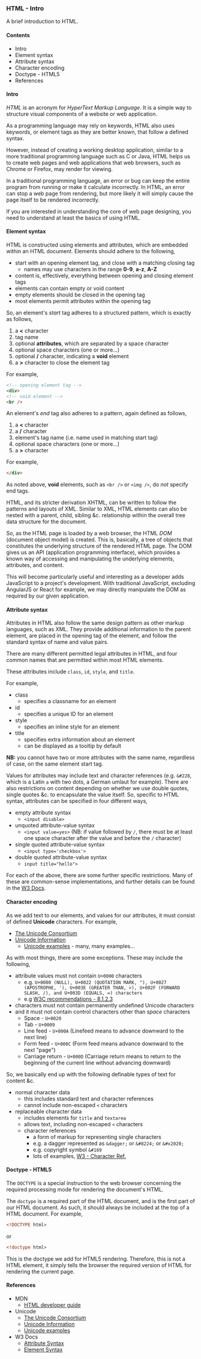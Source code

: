 ### HTML - Intro 

A brief introduction to HTML.

#### Contents
  * Intro
  * Element syntax
  * Attribute syntax
  * Character encoding
  * Doctype - HTML5
  * References

#### Intro
*HTML* is an acronym for *HyperText Markup Language*. It is a simple way to structure visual components of a website or web application.

As a programming language may rely on keywords, HTML also uses keywords, or element tags as they are better known, that follow a defined syntax.

However, instead of creating a working desktop application, similar to a more traditional programming language such as C or Java, HTML helps us to create web pages and web applications that web browsers, such as Chrome or Firefox, may render for viewing.

In a traditional programming language, an error or bug can keep the entire program from running or make it calculate incorrectly. In HTML, an error can stop a web page from rendering, but more likely it will simply cause the page itself to be rendered incorrectly.

If you are interested in understanding the core of web page designing, you need to understand at least the basics of using HTML.

#### Element syntax
HTML is constructed using elements and attributes, which are embedded within an HTML document. Elements should adhere to the following,

* start with an opening element tag, and close with a matching closing tag
  * names may use characters in the range **0-9**, **a-z**, **A-Z**
* content is, effectively, everything between opening and closing element tags
* elements can contain empty or void content
* empty elements should be closed in the opening tag
* most elements permit attributes within the opening tag

So, an element's *start* tag adheres to a structured pattern, which is exactly as follows,

1. a **<** character
2. tag name
3. optional **attributes**, which are separated by a space character
4. optional space characters (one or more...)
5. optional **/** character, indicating a **void** element
6. a **>** character to close the element tag

For example,

```html
<!-- opening element tag -->
<div>
<!-- void element -->
<br />
```

An element's *end* tag also adheres to a pattern, again defined as follows,

1. a **<** character
2. a **/** character
3. element's tag name (i.e. name used in matching start tag)
4. optional space characters (one or more...)
5. a **>** character

For example,

```html
</div>
```

As noted above, **void** elements, such as `<br />` or `<img />`, do *not* specify end tags.

HTML, and its stricter derivation XHTML, can be written to follow the patterns and layouts of XML. Similar to XML, HTML elements can also be nested with a parent, child, sibling &c. relationship within the overall tree data structure for the document.

So, as the HTML page is loaded by a web browser, the HTML *DOM* (document object model) is created. This is, basically, a tree of objects that constitutes the underlying structure of the rendered HTML page. The DOM gives us an API (application programming interface), which provides a known way of accessing and manipulating the underlying elements, attributes, and content.

This will become particularly useful and interesting as a developer adds JavaScript to a project's development. With traditional JavaScript, excluding AngularJS or React for example, we may directly manipulate the DOM as required by our given application.

#### Attribute syntax
Attributes in HTML also follow the same design pattern as other markup languages, such as XML. They provide additional information to the parent element, are placed in the opening tag of the element, and follow the standard syntax of name and value pairs.

There are many different permitted legal attributes in HTML, and four common names that are permitted within most HTML elements.

These attributes include `class`, `id`, `style`, and `title`.

For example,

  * class
    * specifies a classname for an element
  * id
    * specifies a unique ID for an element
  * style
    * specifies an inline style for an element
  * title
    * specifies extra information about an element
    * can be displayed as a tooltip by default

**NB:** you cannot have two or more attributes with the same name, regardless of case, on the same element start tag.

Values for attributes may include text and character references (e.g. `&#228`, which is a Latin `a` with two dots, a German umlaut for example). There are also restrictions on content depending on whether we use double quotes, single quotes &c. to encapsulate the value itself. So, specific to HTML syntax, attributes can be specified in four different ways,

* empty attribute syntax
  * `<input disable>`
* unquoted attribute-value syntax
  * `<input value=yes>` (NB: if value followed by `/`, there must be at least one space character after the value and before the `/` character)
* single quoted attribute-value syntax
  * `<input type='checkbox'>`
* double quoted attribute-value syntax
  * `input title="hello">`

For each of the above, there are some further specific restrictions. Many of these are common-sense implementations, and further details can be found in the [W3 Docs](https://www.w3.org/TR/html/syntax.html#elements-attributes).

#### Character encoding
As we add text to our elements, and values for our attributes, it must consist of defined **Unicode** characters. For example,

* [The Unicode Consortium](http://www.unicode.org/)
* [Unicode Information](http://www.alanwood.net/unicode/)
  * [Unicode examples](http://www.alanwood.net/unicode/) - many, many examples...

As with most things, there are some exceptions. These may include the following,

* attribute values must not contain `U+0000` characters
  * e.g. `U+0000 (NULL), U+0022 (QUOTATION MARK, "), U+0027 (APOSTROPHE, '), U+003E (GREATER THAN, >), U+002F (FORWARD SLASH, /), and U+003D (EQUALS, =) characters`
  * e.g [W3C recommendations - 8.1.2.3](https://www.w3.org/TR/html5/syntax.html)
* characters must not contain permanently undefined Unicode characters
* and it must not contain control characters other than *space* characters
  * Space - `U+0020`
  * Tab - `U+0009`
  * Line feed - `U+000A` (Linefeed means to advance downward to the next line)
  * Form feed - `U+000C` (Form feed means advance downward to the next "page")
  * Carriage return - `U+000D`  (Carriage return means to return to the beginning of the current line without advancing downward)

So, we basically end up with the following definable types of text for content &c.

* normal character data
  * this includes standard text and character references
  * cannot include non-escaped `<` characters
* replaceable character data
  * includes elements for `title` and `textarea`
  * allows text, including non-escaped `<` characters
  * character references
    * a form of markup for representing single characters
    * e.g. a dagger represented as `&dagger;` or `&#8224;` or `&#x2020;`
    * e.g. copyright symbol `&#169`
    * lots of examples, [W3 - Character Ref.](https://dev.w3.org/html5/html-author/charref)

#### Doctype - HTML5
The `DOCTYPE` is a special instruction to the web browser concerning the required processing mode for rendering the document's HTML.

The `doctype` is a required part of the HTML document, and is the first part of our HTML document. As such, it should always be included at the top of a HTML document. For example,

```html
<!DOCTYPE html>
```

or

```html
<!doctype html>
```

This is the doctype we add for HTML5 rendering. Therefore, this is not a HTML element, it simply tells the browser the required version of HTML for rendering the current page.

#### References
* MDN
  * [HTML developer guide](https://developer.mozilla.org/en-US/docs/Web/Guide/HTML)
* Unicode
  * [The Unicode Consortium](http://www.unicode.org/)
  * [Unicode Information](http://www.alanwood.net/unicode/)
  * [Unicode examples](http://www.alanwood.net/unicode/unicode_samples.html)
* W3 Docs
  * [Attribute Syntax](https://www.w3.org/TR/html/syntax.html#elements-attributes)
  * [Element Syntax](https://www.w3.org/TR/html/syntax.html#writing-html-documents-elements)
